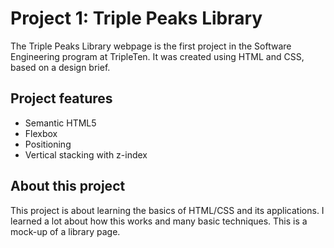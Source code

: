 # Project 1: Triple Peaks Library

The Triple Peaks Library webpage is the first project in the Software Engineering
program at TripleTen. It was created using HTML and CSS, based on a design brief.

## Project features

- Semantic HTML5
- Flexbox
- Positioning
- Vertical stacking with z-index

## About this project

This project is about learning the basics of HTML/CSS and its applications. I learned a lot about how this works and many basic techniques. This is a mock-up of a library page.
